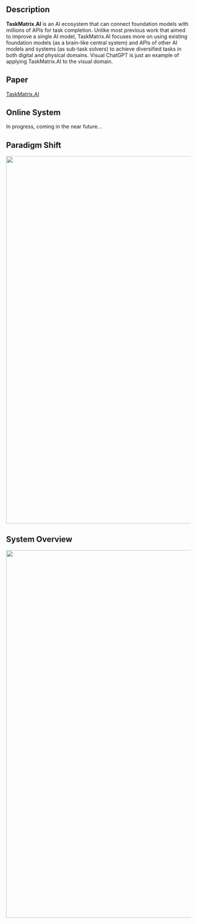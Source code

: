 ## Description
**TaskMatrix.AI** is an AI ecosystem that can connect foundation models with millions of APIs for task completion. Unlike most previous work that aimed to improve a single AI model, TaskMatrix.AI focuses more on using existing foundation models (as a brain-like central system) and APIs of other AI models and systems (as sub-task solvers) to achieve diversified tasks in both digital and physical domains. Visual ChatGPT is just an example of applying TaskMatrix.AI to the visual domain.

## Paper
[TaskMatrix.AI](https://arxiv.org/abs/2303.16434)

## Online System
In progress, coming in the near future...

## Paradigm Shift
<img src="https://github.com/microsoft/visual-chatgpt/blob/main/assets/paradigm.png" width="1000">

## System Overview
<img src="https://github.com/microsoft/visual-chatgpt/blob/main/assets/overview.png" width="1000">
